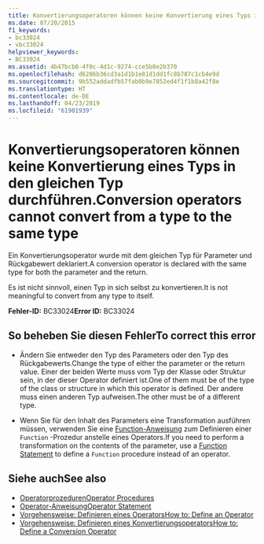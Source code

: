 ```yaml
---
title: Konvertierungsoperatoren können keine Konvertierung eines Typs in den gleichen Typ durchführen.
ms.date: 07/20/2015
f1_keywords:
- bc33024
- vbc33024
helpviewer_keywords:
- BC33024
ms.assetid: 4b47bcb0-4f0c-4d1c-9274-cce5b8e2b370
ms.openlocfilehash: d6286b36cd3a1d1b1e81d1dd1fc8b787c1cb4e9d
ms.sourcegitcommit: 9b552addadfb57fab0b9e7852ed4f1f1b8a42f8e
ms.translationtype: HT
ms.contentlocale: de-DE
ms.lasthandoff: 04/23/2019
ms.locfileid: "61901939"
---
```

# <a name="conversion-operators-cannot-convert-from-a-type-to-the-same-type"></a><span data-ttu-id="5c85b-102">Konvertierungsoperatoren können keine Konvertierung eines Typs in den gleichen Typ durchführen.</span><span class="sxs-lookup"><span data-stu-id="5c85b-102">Conversion operators cannot convert from a type to the same type</span></span>
<span data-ttu-id="5c85b-103">Ein Konvertierungsoperator wurde mit dem gleichen Typ für Parameter und Rückgabewert deklariert.</span><span class="sxs-lookup"><span data-stu-id="5c85b-103">A conversion operator is declared with the same type for both the parameter and the return.</span></span>  
  
 <span data-ttu-id="5c85b-104">Es ist nicht sinnvoll, einen Typ in sich selbst zu konvertieren.</span><span class="sxs-lookup"><span data-stu-id="5c85b-104">It is not meaningful to convert from any type to itself.</span></span>  
  
 <span data-ttu-id="5c85b-105">**Fehler-ID:** BC33024</span><span class="sxs-lookup"><span data-stu-id="5c85b-105">**Error ID:** BC33024</span></span>  
  
## <a name="to-correct-this-error"></a><span data-ttu-id="5c85b-106">So beheben Sie diesen Fehler</span><span class="sxs-lookup"><span data-stu-id="5c85b-106">To correct this error</span></span>  
  
- <span data-ttu-id="5c85b-107">Ändern Sie entweder den Typ des Parameters oder den Typ des Rückgabewerts.</span><span class="sxs-lookup"><span data-stu-id="5c85b-107">Change the type of either the parameter or the return value.</span></span> <span data-ttu-id="5c85b-108">Einer der beiden Werte muss vom Typ der Klasse oder Struktur sein, in der dieser Operator definiert ist.</span><span class="sxs-lookup"><span data-stu-id="5c85b-108">One of them must be of the type of the class or structure in which this operator is defined.</span></span> <span data-ttu-id="5c85b-109">Der andere muss einen anderen Typ aufweisen.</span><span class="sxs-lookup"><span data-stu-id="5c85b-109">The other must be of a different type.</span></span>  
  
- <span data-ttu-id="5c85b-110">Wenn Sie für den Inhalt des Parameters eine Transformation ausführen müssen, verwenden Sie eine [Function-Anweisung](../../visual-basic/language-reference/statements/function-statement.md) zum Definieren einer `Function` -Prozedur anstelle eines Operators.</span><span class="sxs-lookup"><span data-stu-id="5c85b-110">If you need to perform a transformation on the contents of the parameter, use a [Function Statement](../../visual-basic/language-reference/statements/function-statement.md) to define a `Function` procedure instead of an operator.</span></span>  
  
## <a name="see-also"></a><span data-ttu-id="5c85b-111">Siehe auch</span><span class="sxs-lookup"><span data-stu-id="5c85b-111">See also</span></span>

- [<span data-ttu-id="5c85b-112">Operatorprozeduren</span><span class="sxs-lookup"><span data-stu-id="5c85b-112">Operator Procedures</span></span>](../../visual-basic/programming-guide/language-features/procedures/operator-procedures.md)
- [<span data-ttu-id="5c85b-113">Operator-Anweisung</span><span class="sxs-lookup"><span data-stu-id="5c85b-113">Operator Statement</span></span>](../../visual-basic/language-reference/statements/operator-statement.md)
- [<span data-ttu-id="5c85b-114">Vorgehensweise: Definieren eines Operators</span><span class="sxs-lookup"><span data-stu-id="5c85b-114">How to: Define an Operator</span></span>](../../visual-basic/programming-guide/language-features/procedures/how-to-define-an-operator.md)
- [<span data-ttu-id="5c85b-115">Vorgehensweise: Definieren eines Konvertierungsoperators</span><span class="sxs-lookup"><span data-stu-id="5c85b-115">How to: Define a Conversion Operator</span></span>](../../visual-basic/programming-guide/language-features/procedures/how-to-define-a-conversion-operator.md)
